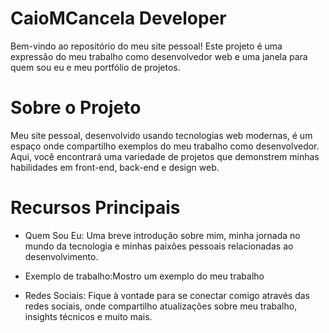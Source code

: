 # CaioMCancela Developer
Bem-vindo ao repositório do meu site pessoal! Este projeto é uma expressão do meu trabalho como desenvolvedor web e uma janela para quem sou eu e meu portfólio de projetos.

# Sobre o Projeto
Meu site pessoal, desenvolvido usando tecnologias web modernas, é um espaço onde compartilho exemplos do meu trabalho como desenvolvedor. Aqui, você encontrará uma variedade de projetos que demonstrem minhas habilidades em front-end, back-end e design web.

# Recursos Principais
* Quem Sou Eu: Uma breve introdução sobre mim, minha jornada no mundo da tecnologia e minhas paixões pessoais relacionadas ao desenvolvimento.

* Exemplo de trabalho:Mostro um exemplo do meu trabalho

* Redes Sociais: Fique à vontade para se conectar comigo através das redes sociais, onde compartilho atualizações sobre meu trabalho, insights técnicos e muito mais.
